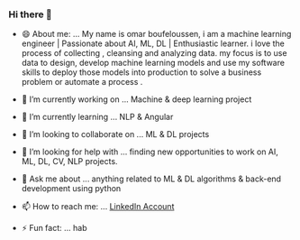 ### Hi there 👋

- 😄 About me: ... My name is omar boufeloussen, i am a machine learning engineer  | Passionate about AI, ML, DL | Enthusiastic learner.     i love the process of collecting , cleansing and analyzing data. my focus is to use data to design, develop machine learning models and use my software skills to deploy those models into production to solve a business problem or automate a process .

- 🔭 I’m currently working on ... Machine & deep learning project
- 🌱 I’m currently learning ... NLP & Angular
- 👯 I’m looking to collaborate on ... ML & DL projects
- 🤔 I’m looking for help with ... finding new opportunities to work on AI, ML, DL, CV, NLP projects.
- 💬 Ask me about ... anything related to ML & DL algorithms & back-end development using python
- 📫 How to reach me: ... [LinkedIn Account](https://www.linkedin.com/in/omar-boufeloussen-24222515b/)

- ⚡ Fun fact: ... hab

